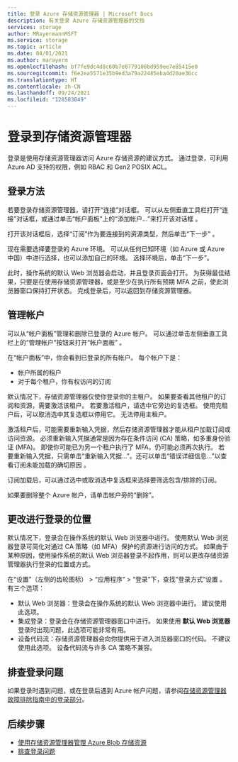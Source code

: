 ```yaml
---
title: 登录 Azure 存储资源管理器 | Microsoft Docs
description: 有关登录 Azure 存储资源管理器的文档
services: storage
author: MRayermannMSFT
ms.service: storage
ms.topic: article
ms.date: 04/01/2021
ms.author: marayerm
ms.openlocfilehash: bf7fe9dc4d8c60b7e8779100bd959ee7e85415e0
ms.sourcegitcommit: f6e2ea5571e35b9ed3a79a22485eba4d20ae36cc
ms.translationtype: HT
ms.contentlocale: zh-CN
ms.lasthandoff: 09/24/2021
ms.locfileid: "128583849"
---
```

# <a name="sign-in-to-storage-explorer"></a>登录到存储资源管理器

登录是使用存储资源管理器访问 Azure 存储资源的建议方式。 通过登录，可利用 Azure AD 支持的权限，例如 RBAC 和 Gen2 POSIX ACL。

## <a name="how-to-sign-in"></a>登录方法

若要登录存储资源管理器，请打开“连接”对话框。 可以从左侧垂直工具栏打开“连接”对话框，或通过单击“帐户面板”上的“添加帐户...”来打开该对话框  。

打开该对话框后，选择“订阅”作为要连接到的资源类型，然后单击“下一步” 。

现在需要选择要登录的 Azure 环境。 可以从任何已知环境（如 Azure 或 Azure 中国）中进行选择，也可以添加自己的环境。 选择环境后，单击“下一步”。

此时，操作系统的默认 Web 浏览器会启动，并且登录页面会打开。 为获得最佳结果，只要是在使用存储资源管理器，或是至少在执行所有预期 MFA 之前，使此浏览器窗口保持打开状态。 完成登录后，可以返回到存储资源管理器。

## <a name="managing-accounts"></a>管理帐户

可以从“帐户面板”管理和删除已登录的 Azure 帐户。 可以通过单击左侧垂直工具栏上的“管理帐户”按钮来打开“帐户面板” 。

在“帐户面板”中，你会看到已登录的所有帐户。 每个帐户下是：
- 帐户所属的租户
- 对于每个租户，你有权访问的订阅

默认情况下，存储资源管理器仅使你登录你的主租户。 如果要查看其他租户的订阅和资源，需要激活该租户。 若要激活租户，请选中它旁边的复选框。 使用完租户后，可以取消选中其复选框以停用它。 无法停用主租户。

激活租户后，可能需要重新输入凭据，然后存储资源管理器才能从租户加载订阅或访问资源。 必须重新输入凭据通常是因为存在条件访问 (CA) 策略，如多重身份验证 (MFA)。 即使你可能已为另一个租户执行了 MFA，仍可能必须再次执行。 若要重新输入凭据，只需单击“重新输入凭据...”。还可以单击“错误详细信息...”以查看订阅未能加载的确切原因 。

订阅加载后，可以通过选中或取消选中复选框来选择要筛选包含/排除的订阅。

如果要删除整个 Azure 帐户，请单击帐户旁的“删除”。

## <a name="changing-where-sign-in-happens"></a>更改进行登录的位置

默认情况下，登录会在操作系统的默认 Web 浏览器中进行。 使用默认 Web 浏览器登录可简化对通过 CA 策略（如 MFA）保护的资源进行访问的方式。 如果由于某种原因，使用操作系统的默认 Web 浏览器登录不起作用，则可以更改存储资源管理器执行登录的位置或方式。

在“设置”（左侧的齿轮图标） > “应用程序” > “登录”下，查找“登录方式”设置   。 有三个选项：
- 默认 Web 浏览器：登录会在操作系统的默认 Web 浏览器中进行。 建议使用此选项。
- 集成登录：登录会在存储资源管理器窗口中进行。 如果使用 **默认 Web 浏览器** 登录时出现问题，此选项可能非常有用。
- 设备代码流：存储资源管理器会向你提供用于进入浏览器窗口的代码。 不建议使用此选项。 设备代码流与许多 CA 策略不兼容。

## <a name="troubleshooting-sign-in-issues"></a>排查登录问题

如果登录时遇到问题，或在登录后遇到 Azure 帐户问题，请参阅[存储资源管理器故障排除指南中的登录部分](./storage-explorer-troubleshooting.md#sign-in-issues)。

## <a name="next-steps"></a>后续步骤

- [使用存储资源管理器管理 Azure Blob 存储资源](../../vs-azure-tools-storage-explorer-blobs.md)
- [排查登录问题](./storage-explorer-troubleshooting.md#sign-in-issues)

